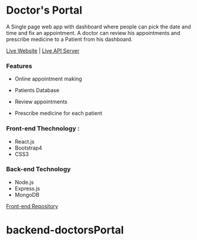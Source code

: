# Doctor's Portal

A Single page web app with dashboard  where people can pick the date and time and fix an appointment. A doctor can review his appointments and prescribe medicine to a Patient from his dashboard.

[Live Website](https://doctors-portal-react.firebaseapp.com/) | [Live API Server](https://doctors-portal-backend.herokuapp.com/)

### Features
* Online appointment making
* Patients Database

* Review appointments
* Prescribe medicine for each patient


### Front-end Thechnology : 
* React.js
* Bootstrap4
* CSS3

### Back-end Technology
* Node.js
* Express.js
* MongoDB


[Front-end Repository](https://github.com/solaimanshadin/doctors-portal/)
# backend-doctorsPortal
